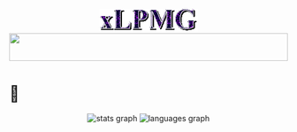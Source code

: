 <p align="center">
  <img src="https://github.com/xLPMG/xLPMG/raw/main/name.gif" alt="GIF spelling out xLPMG">
  <img width="100%" height="50px" src="https://github.com/xLPMG/xLPMG/raw/main/vaporwave-floor.gif">
</p>

<h1 align="left">👋</h1>
<div align="center">
  <img src="https://github-readme-stats-sigma-five.vercel.app/api?hide_title=false&hide_rank=true&show_icons=true&include_all_commits=true&count_private=true&disable_animations=false&theme=onedark&locale=en&hide_border=false&username=xLPMG" height="150" alt="stats graph"  />
  <img src="https://github-readme-stats-sigma-five.vercel.app/api/top-langs?locale=en&hide_title=false&layout=compact&card_width=320&langs_count=5&theme=onedark&hide_border=false&username=xLPMG&hide=jupyter%20notebook,css" height="150" alt="languages graph"  />
</div>
